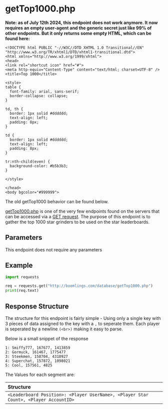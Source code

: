 # getTop1000.php

**Note: as of July 12th 2024, this endpoint does not work anymore. It now requires an empty user-agent and the generic secret just like 99% of other endpoints. But it only returns some empty HTML, which can be found here:**

```
<!DOCTYPE html PUBLIC "-//W3C//DTD XHTML 1.0 Transitional//EN" "http://www.w3.org/TR/xhtml1/DTD/xhtml1-transitional.dtd">
<html xmlns="http://www.w3.org/1999/xhtml">
<head>
<link rel="shortcut icon" href="#">
<meta http-equiv="Content-Type" content="text/html; charset=UTF-8" />
<title>Top 1000</title>

<style>
table {
  font-family: arial, sans-serif;
  border-collapse: collapse;
}

td, th {
  border: 1px solid #dddddd;
  text-align: left;
  padding: 8px;
}

td {
  border: 1px solid #dddddd;
  text-align: left;
  padding: 8px;
}

tr:nth-child(even) {
  background-color: #b5b3b3;
}

</style>

</head>
<body bgcolor="#999999">
```

The old getTop1000 behavior can be found below.


[getTop1000.php](http://boomlings.com/database/getTop1000.php) is one of the very few endpoints found on the servers that can be accessed via a [GET request](https://www.w3schools.com/tags/ref_httpmethods.asp). The purpose of this endpoint is to gather the top 1000 star grinders to be used on the star leaderboards.

## Parameters

This endpoint does not require any parameters

## Example

```py
import requests

req = requests.get("http://boomlings.com/database/getTop1000.php")
print(req.text)

```

## Response Structure

The structure for this endpoint is fairly simple - Using only a single key with 3 pieces of data assigned to the key with a `,` to seperate them. Each player is seperated by a newline `(<br>)` making it easy to parse.

Below is a small snippet of the response

    1: Smiffy777, 167677, 1413859
    2: Gormuck, 161467, 1775477
    3: Steekmen, 158704, 4310927
    4: Superchat, 157872, 1098021
    5: Cool, 157561, 4825

The Values for each segment are:

| Structure |
|:----------|
|`<Leaderboard Position>: <Player UserName>, <Player Star Count>, <Player AccountID>`|
